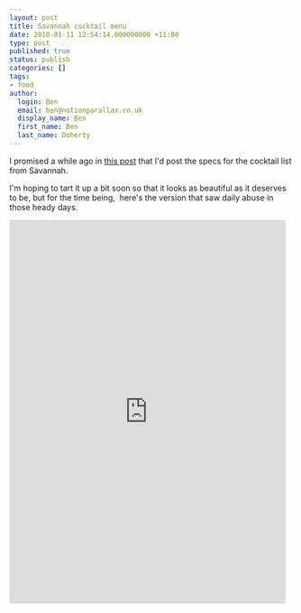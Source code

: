 ```yaml
---
layout: post
title: Savannah cocktail menu
date: 2010-01-11 12:54:14.000000000 +11:00
type: post
published: true
status: publish
categories: []
tags:
- food
author:
  login: Ben
  email: ben@notionparallax.co.uk
  display_name: Ben
  first_name: Ben
  last_name: Doherty
---
```

<p>I promised a while ago in <a href="http://www.notionparallax.co.uk/wordpress/index.php/2008/08/the-old-me/">this post</a> that I'd post the specs for the cocktail list from Savannah.</p>
<p>I'm hoping to tart it up a bit soon so that it looks as beautiful as it deserves to be, but for the time being,  here's the version that saw daily abuse in those heady days.</p>
<p><iframe src="http://docs.google.com/viewer?url=http%3A%2F%2Fwww.notionparallax.co.uk%2Fblog%2Fwp-content%2Fuploads%2F2010%2F01%2FSavannah-specs.pdf&embedded=true" width="490" height="680" style="border: none;">There really should be an iframe here :( </iframe></p>
